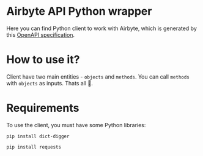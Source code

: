 # Airbyte API Python wrapper
Here you can find Python client to work with Airbyte, which is generated by this [OpenAPI specification](https://airbyte-public-api-docs.s3.us-east-2.amazonaws.com/rapidoc-api-docs.html).

# How to use it?
Client have two main entities - `objects` and `methods`. You can call `methods` with `objects` as inputs. Thats all 🙌.

# Requirements
To use the client, you must have some Python libraries:

`pip install dict-digger`

`pip install requests`
